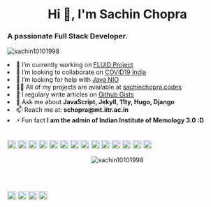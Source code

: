 <h1 align="center">Hi 👋, I'm Sachin Chopra</h1>
<h3 align="left">A passionate Full Stack Developer.</h3>
<p align="left"> <img src="https://komarev.com/ghpvc/?username=sachin10101998" alt="sachin10101998" /> </p>

<li align="left"> 🔭 I’m currently working on <a href="https://github.com/fluid-project/">FLUID Project</a></li>

<li align="left"> 👯 I’m looking to collaborate on <a href="https://github.com/covid19india/covid19india-react">COVID19 India</a></li>

<li align="left"> 🤔 I’m looking for help with <a href="https://docs.oracle.com/javase/7/docs/api/java/nio/package-summary.html">Java NIO</a></li>

<li align="left"> 👨‍💻 All of my projects are available at <a href="sachinchopra.codes">sachinchopra.codes</a></li>

<li align="left"> 📝 I regulary write articles on <a href="https://gist.github.com/sachin10101998">Github Gists</a></li>

<li align="left"> 💬 Ask me about <b>JavaScript, Jekyll, 11ty, Hugo, Django</b></li>

<li align="left"> 📫 Reach me at: <b>schopra@mt.iitr.ac.in</b></li>

<li align="left"> ⚡ Fun fact <b>I am the admin of Indian Institute of Memology 3.0 :D</b></li><br>

<p align="left"><img src="http://sachinchopra.codes/DeviCon/icons/react/react-original-wordmark.svg" alt="react" width="20" height="20"/> <img src="http://sachinchopra.codes/DeviCon/icons/angularjs/angularjs-original.svg" alt="angularjs" width="20" height="20"/> <img src="http://sachinchopra.codes/DeviCon/icons/bootstrap/bootstrap-plain.svg" alt="bootstrap" width="20" height="20"/> <img src="http://sachinchopra.codes/DeviCon/icons/django/django-original.svg" alt="django" width="20" height="20"/> <img src="http://sachinchopra.codes/DeviCon/icons/docker/docker-original-wordmark.svg" alt="docker" width="20" height="20"/> <img src="http://sachinchopra.codes/DeviCon/icons/html5/html5-original-wordmark.svg" alt="html5" width="20" height="20"/> <img src="http://sachinchopra.codes/DeviCon/icons/java/java-original-wordmark.svg" alt="java" width="20" height="20"/> <img src="http://sachinchopra.codes/DeviCon/icons/javascript/javascript-original.svg" alt="javascript" width="20" height="20"/> <img src="http://sachinchopra.codes/DeviCon/icons/mongodb/mongodb-original-wordmark.svg" alt="mongodb" width="20" height="20"/> <img src="http://sachinchopra.codes/DeviCon/icons/mysql/mysql-original-wordmark.svg" alt="mysql" width="20" height="20"/> <img src="http://sachinchopra.codes/DeviCon/icons/ruby/ruby-original-wordmark.svg" alt="ruby" width="20" height="20"/> <img src="http://sachinchopra.codes/DeviCon/icons/nodejs/nodejs-original-wordmark.svg" alt="nodejs" width="20" height="20"/> <img src="http://sachinchopra.codes/DeviCon/icons/python/python-original-wordmark.svg" alt="python" width="20" height="20"/> <img src="http://sachinchopra.codes/DeviCon/icons/nginx/nginx-original.svg" alt="nginx" width="20" height="20"/></p><p align="center"> <img src="https://github-readme-stats.vercel.app/api?username=sachin10101998&show_icons=true" alt="sachin10101998" /> </p>
<br><br>
<p align="left">
<a href="https://twitter.com/sachin10101998" target="blank"><img align="center" src="https://cdn.jsdelivr.net/npm/simple-icons@3.0.1/icons/twitter.svg" alt="sachin10101998" height="20" width="20" /></a>
<a href="https://linkedin.com/in/sachin10101998" target="blank"><img align="center" src="https://cdn.jsdelivr.net/npm/simple-icons@3.0.1/icons/linkedin.svg" alt="sachin10101998" height="20" width="20" /></a>
<a href="https://fb.com/sachin.mathers.7" target="blank"><img align="center" src="https://cdn.jsdelivr.net/npm/simple-icons@3.0.1/icons/facebook.svg" alt="sachin.mathers.7" height="20" width="20" /></a>
<a href="https://instagram.com/superachnural" target="blank"><img align="center" src="https://cdn.jsdelivr.net/npm/simple-icons@3.0.1/icons/instagram.svg" alt="superachnural" height="20" width="20" /></a>
</p>
